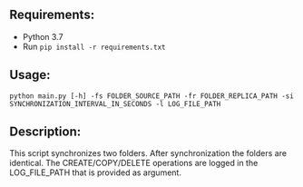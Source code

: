 ## Requirements:
* Python 3.7
* Run `pip install -r requirements.txt`

## Usage:
`python main.py [-h] -fs FOLDER_SOURCE_PATH -fr FOLDER_REPLICA_PATH -si SYNCHRONIZATION_INTERVAL_IN_SECONDS -l LOG_FILE_PATH`

## Description:
This script synchronizes two folders. After synchronization the folders are identical.
The CREATE/COPY/DELETE operations are logged in the LOG_FILE_PATH that is provided as argument.
